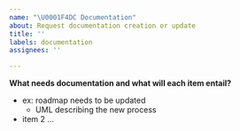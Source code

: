 ```yaml
---
name: "\U0001F4DC Documentation"
about: Request documentation creation or update
title: ''
labels: documentation
assignees: ''

---
```


**What needs documentation and what will each item entail?**
* ex: roadmap needs to be updated
    * UML describing the new process
* item 2 ...
